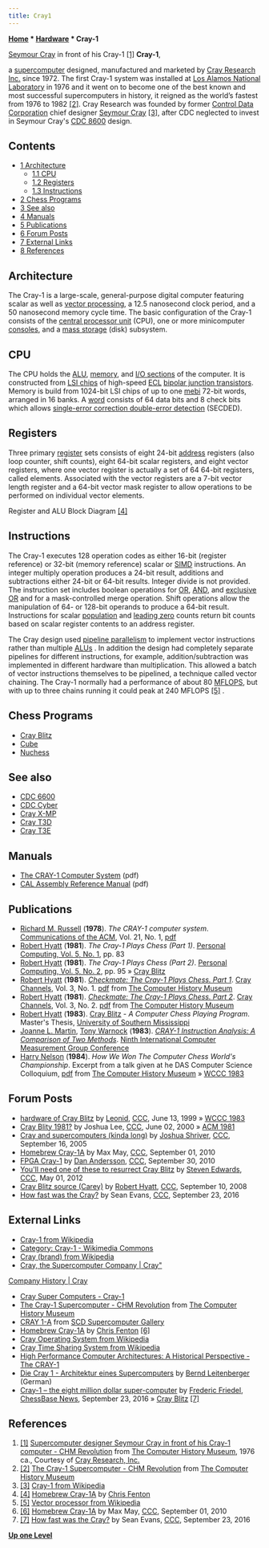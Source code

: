 ```yaml
---
title: Cray1
---
```

**[Home](Home "Home") * [Hardware](Hardware "Hardware") * Cray-1**

[](http://www.computerhistory.org/revolution/supercomputers/10/7/3) [Seymour Cray](https://en.wikipedia.org/wiki/Seymour_Cray) in front of his Cray-1 <a id="cite-note-1" href="#cite-ref-1">[1]</a>
**Cray-1**,

a [supercomputer](https://en.wikipedia.org/wiki/Supercomputer) designed, manufactured and marketed by [Cray Research Inc.](https://en.wikipedia.org/wiki/Cray#Cray_Research_Inc._and_Cray_Computer_Corporation:_1972_to_1996) since 1972. The first Cray-1 system was installed at [Los Alamos National Laboratory](Los_Alamos_National_Laboratory "Los Alamos National Laboratory") in 1976 and it went on to become one of the best known and most successful supercomputers in history, it reigned as the world’s fastest from 1976 to 1982 <a id="cite-note-2" href="#cite-ref-2">[2]</a>. Cray Research was founded by former [Control Data Corporation](https://en.wikipedia.org/wiki/Control_Data_Corporation) chief designer [Seymour Cray](https://en.wikipedia.org/wiki/Seymour_Cray) <a id="cite-note-3" href="#cite-ref-3">[3]</a>, after CDC neglected to invest in Seymour Cray's [CDC 8600](https://en.wikipedia.org/wiki/CDC_8600) design.

## Contents

- [1 Architecture](#architecture)
  - [1.1 CPU](#cpu)
  - [1.2 Registers](#registers)
  - [1.3 Instructions](#instructions)
- [2 Chess Programs](#chess-programs)
- [3 See also](#see-also)
- [4 Manuals](#manuals)
- [5 Publications](#publications)
- [6 Forum Posts](#forum-posts)
- [7 External Links](#external-links)
- [8 References](#references)

## Architecture

The Cray-1 is a large-scale, general-purpose digital computer featuring scalar as well as [vector processing](https://en.wikipedia.org/wiki/Vector_processor), a 12.5 nanosecond clock period, and a 50 nanosecond memory cycle time. The basic configuration of the Cray-1 consists of the [central processor unit](https://en.wikipedia.org/wiki/Central_processing_unit) (CPU), one or more minicomputer [consoles](https://en.wikipedia.org/wiki/System_console), and a [mass storage](https://en.wikipedia.org/wiki/Mass_storage) (disk) subsystem.

## CPU

The CPU holds the [ALU](Combinatorial_Logic#ALU "Combinatorial Logic"), [memory](Memory "Memory"), and [I/O sections](https://en.wikipedia.org/wiki/Input/output) of the computer. It is constructed from [LSI chips](https://en.wikipedia.org/wiki/Integrated_circuit#LSI) of high-speed [ECL](https://en.wikipedia.org/wiki/Emitter-coupled_logic) [bipolar junction transistors](https://en.wikipedia.org/wiki/Bipolar_junction_transistor). Memory is build from 1024-bit LSI chips of up to one [mebi](https://en.wikipedia.org/wiki/Binary_prefix) 72-bit words, arranged in 16 banks. A [word](Word "Word") consists of 64 data bits and 8 check bits which allows [single-error correction double-error detection](https://en.wikipedia.org/wiki/Hamming_code) (SECDED).

## Registers

Three primary [register](https://en.wikipedia.org/wiki/Processor_register) sets consists of eight 24-bit [address](https://en.wikipedia.org/wiki/Memory_address) registers (also loop counter, shift counts), eight 64-bit scalar registers, and eight vector registers, where one vector register is actually a set of 64 64-bit registers, called elements. Associated with the vector registers are a 7-bit vector length register and a 64-bit vector mask register to allow operations to be performed on individual vector elements.

[](http://www.chrisfenton.com/homebrew-cray-1a/)
Register and ALU Block Diagram <a id="cite-note-4" href="#cite-ref-4">[4]</a>

## Instructions

The Cray-1 executes 128 operation codes as either 16-bit (register reference) or 32-bit (memory reference) scalar or [SIMD](SIMD_and_SWAR_Techniques "SIMD and SWAR Techniques") instructions. An integer multiply operation produces a 24-bit result, additions and subtractions either 24-bit or 64-bit results. Integer divide is not provided. The instruction set includes boolean operations for [OR](Combinatorial_Logic#OR "Combinatorial Logic"), [AND](Combinatorial_Logic#AND "Combinatorial Logic"), and [exclusive OR](Combinatorial_Logic#XOR "Combinatorial Logic") and for a mask-controlled merge operation. Shift operations allow the manipulation of 64- or 128-bit operands to produce a 64-bit result. Instructions for scalar [population](Population_Count "Population Count") and [leading zero](BitScan#LeadingZeroCount "BitScan") counts return bit counts based on scalar register contents to an address register.

The Cray design used [pipeline parallelism](https://en.wikipedia.org/wiki/Pipeline_%28computing%29) to implement vector instructions rather than multiple [ALUs](Combinatorial_Logic#ALU "Combinatorial Logic") . In addition the design had completely separate pipelines for different instructions, for example, addition/subtraction was implemented in different hardware than multiplication. This allowed a batch of vector instructions themselves to be pipelined, a technique called vector chaining. The Cray-1 normally had a performance of about 80 [MFLOPS](https://en.wikipedia.org/wiki/FLOPS), but with up to three chains running it could peak at 240 MFLOPS <a id="cite-note-5" href="#cite-ref-5">[5]</a> .

## Chess Programs

- [Cray Blitz](Cray_Blitz "Cray Blitz")
- [Cube](Cube "Cube")
- [Nuchess](Nuchess "Nuchess")

## See also

- [CDC 6600](CDC_6600 "CDC 6600")
- [CDC Cyber](CDC_Cyber "CDC Cyber")
- [Cray X-MP](Cray_X-MP "Cray X-MP")
- [Cray T3D](Cray_T3D "Cray T3D")
- [Cray T3E](Cray_T3E "Cray T3E")

## Manuals

- [The CRAY-1 Computer System](http://archive.computerhistory.org/resources/text/Cray/Cray.Cray1.1977.102638650.pdf) (pdf)
- [CAL Assembly Reference Manual](http://bitsavers.informatik.uni-stuttgart.de/pdf/cray/CAL/2240000B_Prelim_CAL_RefMan_Dec75.pdf) (pdf)

## Publications

- [Richard M. Russell](https://scholar.google.com/citations?user=SID57mMAAAAJ&hl=en) (**1978**). *The CRAY-1 computer system*. [Communications of the ACM](ACM#Communications "ACM"), Vol. 21, No. 1, [pdf](http://inst.eecs.berkeley.edu/~cs252/sp17/papers/Cray1.pdf)
- [Robert Hyatt](Robert_Hyatt "Robert Hyatt") (**1981**). *The Cray-1 Plays Chess (Part 1)*. [Personal Computing, Vol. 5, No. 1](Personal_Computing#5_1 "Personal Computing"), pp. 83
- [Robert Hyatt](Robert_Hyatt "Robert Hyatt") (**1981**). *The Cray-1 Plays Chess (Part 2)*. [Personal Computing, Vol. 5, No. 2](Personal_Computing#5_2 "Personal Computing"), pp. 95 » [Cray Blitz](Cray_Blitz "Cray Blitz")
- [Robert Hyatt](Robert_Hyatt "Robert Hyatt") (**1981**). *[Checkmate: The Cray-1 Plays Chess. Part 1](http://www.computerhistory.org/chess/full_record.php?iid=doc-431614f6d2f73)*. [Cray Channels](http://www.0x07bell.net/WWWMASTER/CrayWWWStuff/Cfaqccframeset.html), Vol. 3, No. 1. [pdf](http://archive.computerhistory.org/projects/chess/related_materials/text/3-2%20and%203-3.Cray_Channels_Vol-3_No-1.Checkmate_The_Cray-1_Plays_Chess.Hyatt.1980/Cray_Channels_Vol-3_No-1.Checkmate_The_Cray-1_Plays_Chess.Hyatt.1980.062303023.sm.pdf) from [The Computer History Museum](The_Computer_History_Museum "The Computer History Museum")
- [Robert Hyatt](Robert_Hyatt "Robert Hyatt") (**1981**). *[Checkmate: The Cray-1 Plays Chess. Part 2](http://www.computerhistory.org/chess/full_record.php?iid=doc-431614f6d1070)*. [Cray Channels](http://www.0x07bell.net/WWWMASTER/CrayWWWStuff/Cfaqccframeset.html), Vol. 3, No. 2. [pdf](http://archive.computerhistory.org/projects/chess/related_materials/text/3-1%20and%203-2.Cray_Channels_Vol-3_No-2.Checkmate.Cray_Blitz.Hyatt.1981/Cray_Channels_Vol-3_No-2.Checkmate.Cray_Blitz.Hyatt.1981.062303019.sm.pdf) from [The Computer History Museum](The_Computer_History_Museum "The Computer History Museum")
- [Robert Hyatt](Robert_Hyatt "Robert Hyatt") (**1983**). [Cray Blitz](Cray_Blitz "Cray Blitz") - *A Computer Chess Playing Program*. Master's Thesis, [University of Southern Mississippi](University_of_Southern_Mississippi "University of Southern Mississippi")
- [Joanne L. Martin](https://dblp.org/pers/hd/m/Martin:Joanne_L=), [Tony Warnock](Tony_Warnock "Tony Warnock") (**1983**). *[CRAY-1 Instruction Analysis: A Comparison of Two Methods](https://www.osti.gov/biblio/5633829)*. [Ninth International Computer Measurement Group Conference](https://dblp.org/db/conf/cmg/cmg1983.html)
- [Harry Nelson](Harry_Nelson "Harry Nelson") (**1984**). *How We Won The Computer Chess World's Championship*. Excerpt from a talk given at he DAS Computer Science Colloquium, [pdf](http://archive.computerhistory.org/projects/chess/related_materials/text/3-1%20and%203-2.Nelson-Harry.Cray-Blitz.How_we_won.Jan-1984/Nelson-Harry.Cray-Blitz.How_we_won.Jan-1984.062303020.pdf) from [The Computer History Museum](The_Computer_History_Museum "The Computer History Museum") » [WCCC 1983](WCCC_1983 "WCCC 1983")

## Forum Posts

- [hardware of Cray Blitz](https://www.stmintz.com/ccc/index.php?id=55521) by [Leonid](Leonid_Liberman "Leonid Liberman"), [CCC](CCC "CCC"), June 13, 1999 » [WCCC 1983](WCCC_1983 "WCCC 1983")
- [Cray Blity 1981?](https://www.stmintz.com/ccc/index.php?id=113318) by Joshua Lee, [CCC](CCC "CCC"), June 02, 2000 » [ACM 1981](ACM_1981 "ACM 1981")
- [Cray and supercomputers (kinda long)](https://www.stmintz.com/ccc/index.php?id=449945) by [Joshua Shriver](index.php?title=Joshua_Shriver&action=edit&redlink=1 "Joshua Shriver (page does not exist)"), [CCC](CCC "CCC"), September 16, 2005
- [Homebrew Cray-1A](http://www.talkchess.com/forum/viewtopic.php?t=35947) by Max May, [CCC](CCC "CCC"), September 01, 2010
- [FPGA Cray-1](http://www.talkchess.com/forum/viewtopic.php?t=36228) by [Dan Andersson](index.php?title=Dan_Andersson&action=edit&redlink=1 "Dan Andersson (page does not exist)"), [CCC](CCC "CCC"), September 30, 2010
- [You'll need one of these to resurrect Cray Blitz](http://www.talkchess.com/forum/viewtopic.php?t=43524) by [Steven Edwards](Steven_Edwards "Steven Edwards"), [CCC](CCC "CCC"), May 01, 2012
- [Cray Blitz source (Carey)](http://www.talkchess.com/forum/viewtopic.php?topic_view=threads&p=216685&t=23616) by [Robert Hyatt](Robert_Hyatt "Robert Hyatt"), [CCC](CCC "CCC"), September 10, 2008
- [How fast was the Cray?](http://www.talkchess.com/forum/viewtopic.php?t=61504) by Sean Evans, [CCC](CCC "CCC"), September 23, 2016

## External Links

- [Cray-1 from Wikipedia](https://en.wikipedia.org/wiki/Cray-1)
- [Category: Cray-1 - Wikimedia Commons](https://commons.wikimedia.org/wiki/Category:Cray-1)
- [Cray (brand) from Wikipedia](https://en.wikipedia.org/wiki/Cray)
- [Cray, the Supercomputer Company | Cray"](http://www.cray.com/)

[Company History | Cray](http://www.cray.com/company/history)

- [Cray Super Computers - Cray-1](http://www.craysupercomputers.com/cray1.htm)
- [The Cray-1 Supercomputer - CHM Revolution](http://www.computerhistory.org/revolution/supercomputers/10/7) from [The Computer History Museum](The_Computer_History_Museum "The Computer History Museum")
- [CRAY 1-A](https://www.cisl.ucar.edu/computers/gallery/cray/cray1.jsp) from [SCD Supercomputer Gallery](https://www.cisl.ucar.edu/computers/gallery/index.jsp)
- [Homebrew Cray-1A](http://www.chrisfenton.com/homebrew-cray-1a/) by [Chris Fenton](http://www.chrisfenton.com/) <a id="cite-note-6" href="#cite-ref-6">[6]</a>
- [Cray Operating System from Wikipedia](https://en.wikipedia.org/wiki/Cray_Operating_System)
- [Cray Time Sharing System from Wikipedia](https://en.wikipedia.org/wiki/Cray_Time_Sharing_System)
- [High Performance Computer Architectures: A Historical Perspective - The CRAY-1](http://homepages.inf.ed.ac.uk/cgi/rni/comp-arch.pl?Vect/cray1.html,Vect/cray1-cpu.gif,Vect/menu-cr1.html)
- [Die Cray 1 - Architektur eines Supercomputers](http://www.bernd-leitenberger.de/cray-1.shtml) by [Bernd Leitenberger](http://www.bernd-leitenberger.de/) (German)
- [Cray-1 – the eight million dollar super-computer](https://en.chessbase.com/post/how-fast-was-the-cray) by [Frederic Friedel](Frederic_Friedel "Frederic Friedel"), [ChessBase News](ChessBase "ChessBase"), September 23, 2016 » [Cray Blitz](Cray_Blitz "Cray Blitz") <a id="cite-note-7" href="#cite-ref-7">[7]</a>

## References

1. <a id="cite-ref-1" href="#cite-note-1">[1]</a> [Supercomputer designer Seymour Cray in front of his Cray-1 computer - CHM Revolution](http://www.computerhistory.org/revolution/supercomputers/10/7/3) from [The Computer History Museum](The_Computer_History_Museum "The Computer History Museum"), 1976 ca., Courtesy of [Cray Research, Inc.](http://www.cray.com/)
1. <a id="cite-ref-2" href="#cite-note-2">[2]</a> [The Cray-1 Supercomputer - CHM Revolution](http://www.computerhistory.org/revolution/supercomputers/10/7) from [The Computer History Museum](The_Computer_History_Museum "The Computer History Museum")
1. <a id="cite-ref-3" href="#cite-note-3">[3]</a> [Cray-1 from Wikipedia](https://en.wikipedia.org/wiki/Cray-1)
1. <a id="cite-ref-4" href="#cite-note-4">[4]</a> [Homebrew Cray-1A](http://www.chrisfenton.com/homebrew-cray-1a/) by [Chris Fenton](http://www.chrisfenton.com/)
1. <a id="cite-ref-5" href="#cite-note-5">[5]</a> [Vector processor from Wikipedia](https://en.wikipedia.org/wiki/Vector_processor)
1. <a id="cite-ref-6" href="#cite-note-6">[6]</a> [Homebrew Cray-1A](http://www.talkchess.com/forum/viewtopic.php?t=35947) by Max May, [CCC](CCC "CCC"), September 01, 2010
1. <a id="cite-ref-7" href="#cite-note-7">[7]</a> [How fast was the Cray?](http://www.talkchess.com/forum/viewtopic.php?t=61504) by Sean Evans, [CCC](CCC "CCC"), September 23, 2016

**[Up one Level](Hardware "Hardware")**

